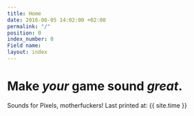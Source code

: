 ```yaml
---
title: Home
date: 2016-06-05 14:02:00 +02:00
permalink: "/"
position: 0
index_number: 0
Field name: 
layout: index
---
```


# **Make *your* game sound *great*.**

Sounds for Pixels, motherfuckers! Last printed at: {{ site.time }}